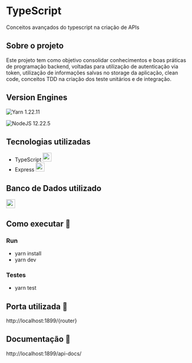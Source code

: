 # TypeScript
Conceitos avançados do typescript na criação de APIs

## Sobre o projeto
Este projeto tem como objetivo consolidar conhecimentos e boas práticas de programação backend, voltadas para utilização de autenticação via token, utilização de informações salvas no storage da aplicação, clean code, conceitos TDD na criação dos teste unitários e de integração. 

## Version Engines

![Yarn](https://img.shields.io/badge/yarn-%232C8EBB.svg?style=for-the-badge&logo=yarn&logoColor=white)  1.22.11

![NodeJS](https://img.shields.io/badge/node.js-6DA55F?style=for-the-badge&logo=node.js&logoColor=white)  12.22.5

## Tecnologias utilizadas
- TypeScript <img height="24em" src="https://cdn.jsdelivr.net/gh/devicons/devicon/icons/typescript/typescript-original.svg" />
- Express <img height="24em" src="https://cdn.jsdelivr.net/gh/devicons/devicon/icons/express/express-original.svg" />

## Banco de Dados utilizado
<img height="24em" src="https://img.shields.io/badge/PostgreSQL-316192?style=for-the-badge&logo=postgresql&logoColor=white">

## Como executar 🚀
### Run 
- yarn install
- yarn dev
### Testes 
- yarn test

## Porta utilizada 🚪 
http://localhost:1899/{router}

## Documentação 📄 
http://localhost:1899/api-docs/
